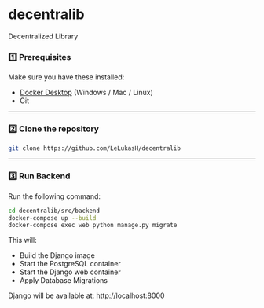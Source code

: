 # decentralib
Decentralized Library

### 1️⃣ Prerequisites

Make sure you have these installed:
- [Docker Desktop](https://www.docker.com/products/docker-desktop/) (Windows / Mac / Linux)
- Git

---

### 2️⃣ Clone the repository

```bash
git clone https://github.com/LeLukasH/decentralib
```

---

### 3️⃣ Run Backend

Run the following command:

```bash
cd decentralib/src/backend
docker-compose up --build
docker-compose exec web python manage.py migrate
```

This will:
- Build the Django image
- Start the PostgreSQL container
- Start the Django web container
- Apply Database Migrations

Django will be available at: http://localhost:8000

